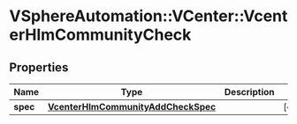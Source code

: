 # VSphereAutomation::VCenter::VcenterHlmCommunityCheck

## Properties
Name | Type | Description | Notes
------------ | ------------- | ------------- | -------------
**spec** | [**VcenterHlmCommunityAddCheckSpec**](VcenterHlmCommunityAddCheckSpec.md) |  | [optional] 


